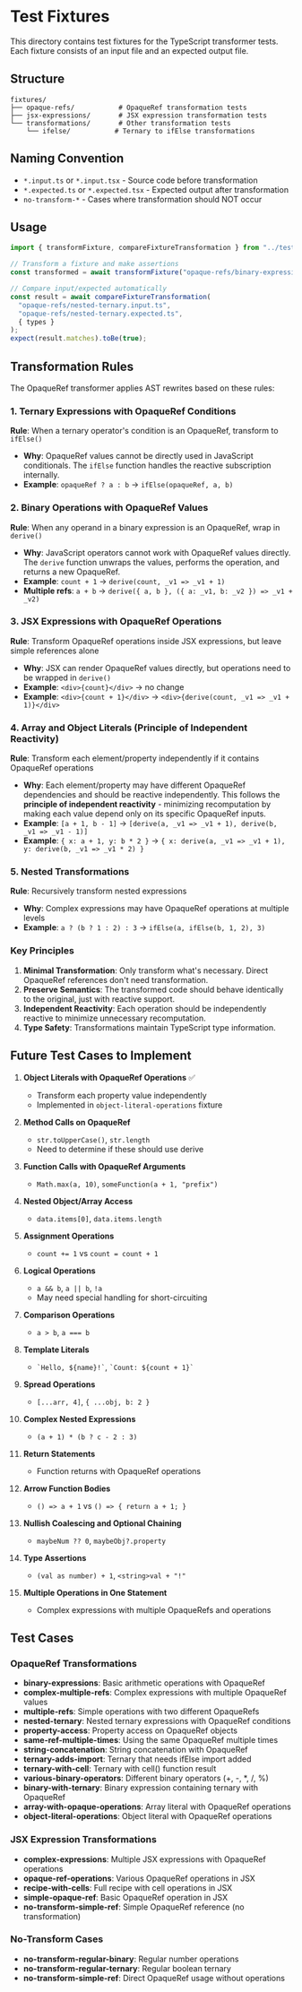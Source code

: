# Test Fixtures

This directory contains test fixtures for the TypeScript transformer tests. Each fixture consists of an input file and an expected output file.

## Structure

```
fixtures/
├── opaque-refs/           # OpaqueRef transformation tests
├── jsx-expressions/       # JSX expression transformation tests
└── transformations/       # Other transformation tests
    └── ifelse/           # Ternary to ifElse transformations
```

## Naming Convention

- `*.input.ts` or `*.input.tsx` - Source code before transformation
- `*.expected.ts` or `*.expected.tsx` - Expected output after transformation
- `no-transform-*` - Cases where transformation should NOT occur

## Usage

```typescript
import { transformFixture, compareFixtureTransformation } from "../test-utils.ts";

// Transform a fixture and make assertions
const transformed = await transformFixture("opaque-refs/binary-expressions.input.ts", { types });

// Compare input/expected automatically
const result = await compareFixtureTransformation(
  "opaque-refs/nested-ternary.input.ts",
  "opaque-refs/nested-ternary.expected.ts",
  { types }
);
expect(result.matches).toBe(true);
```

## Transformation Rules

The OpaqueRef transformer applies AST rewrites based on these rules:

### 1. **Ternary Expressions with OpaqueRef Conditions**
**Rule**: When a ternary operator's condition is an OpaqueRef, transform to `ifElse()`
- **Why**: OpaqueRef values cannot be directly used in JavaScript conditionals. The `ifElse` function handles the reactive subscription internally.
- **Example**: `opaqueRef ? a : b` → `ifElse(opaqueRef, a, b)`

### 2. **Binary Operations with OpaqueRef Values**
**Rule**: When any operand in a binary expression is an OpaqueRef, wrap in `derive()`
- **Why**: JavaScript operators cannot work with OpaqueRef values directly. The `derive` function unwraps the values, performs the operation, and returns a new OpaqueRef.
- **Example**: `count + 1` → `derive(count, _v1 => _v1 + 1)`
- **Multiple refs**: `a + b` → `derive({ a, b }, ({ a: _v1, b: _v2 }) => _v1 + _v2)`

### 3. **JSX Expressions with OpaqueRef Operations**
**Rule**: Transform OpaqueRef operations inside JSX expressions, but leave simple references alone
- **Why**: JSX can render OpaqueRef values directly, but operations need to be wrapped in `derive()`
- **Example**: `<div>{count}</div>` → no change
- **Example**: `<div>{count + 1}</div>` → `<div>{derive(count, _v1 => _v1 + 1)}</div>`

### 4. **Array and Object Literals** (Principle of Independent Reactivity)
**Rule**: Transform each element/property independently if it contains OpaqueRef operations
- **Why**: Each element/property may have different OpaqueRef dependencies and should be reactive independently. This follows the **principle of independent reactivity** - minimizing recomputation by making each value depend only on its specific OpaqueRef inputs.
- **Example**: `[a + 1, b - 1]` → `[derive(a, _v1 => _v1 + 1), derive(b, _v1 => _v1 - 1)]`
- **Example**: `{ x: a + 1, y: b * 2 }` → `{ x: derive(a, _v1 => _v1 + 1), y: derive(b, _v1 => _v1 * 2) }`

### 5. **Nested Transformations**
**Rule**: Recursively transform nested expressions
- **Why**: Complex expressions may have OpaqueRef operations at multiple levels
- **Example**: `a ? (b ? 1 : 2) : 3` → `ifElse(a, ifElse(b, 1, 2), 3)`

### Key Principles

1. **Minimal Transformation**: Only transform what's necessary. Direct OpaqueRef references don't need transformation.
2. **Preserve Semantics**: The transformed code should behave identically to the original, just with reactive support.
3. **Independent Reactivity**: Each operation should be independently reactive to minimize unnecessary recomputation.
4. **Type Safety**: Transformations maintain TypeScript type information.

## Future Test Cases to Implement

1. **Object Literals with OpaqueRef Operations** ✅
   - Transform each property value independently
   - Implemented in `object-literal-operations` fixture

2. **Method Calls on OpaqueRef**
   - `str.toUpperCase()`, `str.length`
   - Need to determine if these should use derive

3. **Function Calls with OpaqueRef Arguments**
   - `Math.max(a, 10)`, `someFunction(a + 1, "prefix")`

4. **Nested Object/Array Access**
   - `data.items[0]`, `data.items.length`

5. **Assignment Operations**
   - `count += 1` vs `count = count + 1`

6. **Logical Operations**
   - `a && b`, `a || b`, `!a`
   - May need special handling for short-circuiting

7. **Comparison Operations**
   - `a > b`, `a === b`

8. **Template Literals**
   - `` `Hello, ${name}!` ``, `` `Count: ${count + 1}` ``

9. **Spread Operations**
   - `[...arr, 4]`, `{ ...obj, b: 2 }`

10. **Complex Nested Expressions**
    - `(a + 1) * (b ? c - 2 : 3)`

11. **Return Statements**
    - Function returns with OpaqueRef operations

12. **Arrow Function Bodies**
    - `() => a + 1` vs `() => { return a + 1; }`

13. **Nullish Coalescing and Optional Chaining**
    - `maybeNum ?? 0`, `maybeObj?.property`

14. **Type Assertions**
    - `(val as number) + 1`, `<string>val + "!"`

15. **Multiple Operations in One Statement**
    - Complex expressions with multiple OpaqueRefs and operations

## Test Cases

### OpaqueRef Transformations

- **binary-expressions**: Basic arithmetic operations with OpaqueRef
- **complex-multiple-refs**: Complex expressions with multiple OpaqueRef values
- **multiple-refs**: Simple operations with two different OpaqueRefs
- **nested-ternary**: Nested ternary expressions with OpaqueRef conditions
- **property-access**: Property access on OpaqueRef objects
- **same-ref-multiple-times**: Using the same OpaqueRef multiple times
- **string-concatenation**: String concatenation with OpaqueRef
- **ternary-adds-import**: Ternary that needs ifElse import added
- **ternary-with-cell**: Ternary with cell() function result
- **various-binary-operators**: Different binary operators (+, -, *, /, %)
- **binary-with-ternary**: Binary expression containing ternary with OpaqueRef
- **array-with-opaque-operations**: Array literal with OpaqueRef operations
- **object-literal-operations**: Object literal with OpaqueRef operations

### JSX Expression Transformations

- **complex-expressions**: Multiple JSX expressions with OpaqueRef operations
- **opaque-ref-operations**: Various OpaqueRef operations in JSX
- **recipe-with-cells**: Full recipe with cell operations in JSX
- **simple-opaque-ref**: Basic OpaqueRef operation in JSX
- **no-transform-simple-ref**: Simple OpaqueRef reference (no transformation)

### No-Transform Cases

- **no-transform-regular-binary**: Regular number operations
- **no-transform-regular-ternary**: Regular boolean ternary
- **no-transform-simple-ref**: Direct OpaqueRef usage without operations